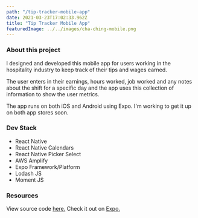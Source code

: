 ```yaml
---
path: "/tip-tracker-mobile-app"
date: 2021-03-23T17:02:33.962Z
title: "Tip Tracker Mobile App"
featuredImage: ../../images/cha-ching-mobile.png
---
```


### About this project

<p>I designed and developed this mobile app for users working in the hospitality industry to keep track of their
tips and wages earned.<p>

<p>The user enters in their earnings, hours worked, job worked and any notes about the shift for a specific day and the app uses this collection of information to show the user metrics.</p>

<p>The app runs on both iOS and Android using Expo. I'm working to get it up on both app stores soon.</p>

### Dev Stack

- React Native
- React Native Calendars
- React Native Picker Select
- AWS Amplify
- Expo Framework/Platform
- Lodash JS
- Moment JS

### Resources

View source code [here.](https://github.com/Sasheem/tip-tracker-aws)
Check it out on [Expo.](https://expo.io/@sasheemdev/tip-tracker-aws)
